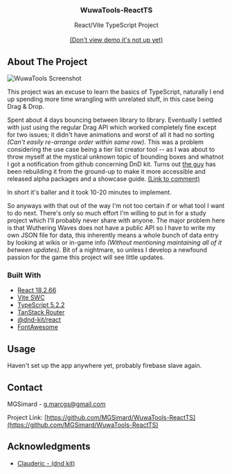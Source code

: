 <br/>
<div align="center">

<h3 align="center">WuwaTools-ReactTS</h3>
<p align="center">
React/Vite TypeScript Project

<br/>
<br/>
<a href="#">(Don't view demo it's not up yet)</a>

</p>
</div>

## About The Project

![WuwaTools Screenshot](https://i.imgur.com/RKjr6kx.png)

This project was an excuse to learn the basics of TypeScript, naturally I end up spending more time wrangling with unrelated stuff, in this case being Drag & Drop.

Spent about 4 days bouncing between library to library. Eventually I settled with just using the regular Drag API which worked completely fine except for two issues; it didn't have animations and worst of all it had no sorting _(Can't easily re-arrange order within same row)_. This was a problem considering the use case being a tier list creator tool -- as I was about to throw myself at the mystical unknown topic of bounding boxes and whatnot I got a notification from github concerning DnD kit. Turns out [the guy](https://github.com/clauderic) has been rebuilding it from the ground-up to make it more accessible and released alpha packages and a showcase guide. [(Link to comment)](https://github.com/clauderic/dnd-kit/issues/1188#issuecomment-2161876989)

In short it's baller and it took 10-20 minutes to implement.

So anyways with that out of the way I'm not too certain if or what tool I want to do next. There's only so much effort I'm willing to put in for a study project which I'll probably never share with anyone. The major problem here is that Wuthering Waves does not have a public API so I have to write my own JSON file for data, this inherently means a whole bunch of data entry by looking at wikis or in-game info _(Without mentioning maintaining all of it between updates)_. Bit of a nightmare, so unless I develop a newfound passion for the game this project will see little updates.

### Built With

- [React 18.2.66](https://react.dev/)
- [Vite SWC](https://vitejs.dev/)
- [TypeScript 5.2.2](https://www.typescriptlang.org/)
- [TanStack Router](https://tanstack.com/router/latest)
- [@dnd-kit/react](https://next.dndkit.com/overview)
- [FontAwesome](https://fontawesome.com/)

## Usage

Haven't set up the app anywhere yet, probably firebase slave again.

## Contact

MGSimard - g.marcgs@gmail.com

Project Link: [https://github.com/MGSimard/WuwaTools-ReactTS](https://github.com/MGSimard/WuwaTools-ReactTS)

## Acknowledgments

- [Clauderic - (dnd kit)](https://github.com/clauderic)
